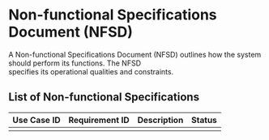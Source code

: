 # Non-functional Specifications Document (NFSD)

A Non-functional Specifications Document (NFSD) outlines how the system should perform its functions. The NFSD  
specifies its operational qualities and constraints.

## List of Non-functional Specifications

| Use Case ID | Requirement ID | Description | Status |
|-------------|----------------|-------------|--------|
|             |                |             |        |

